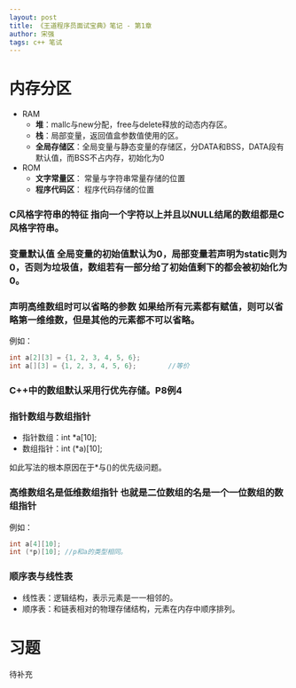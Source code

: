 ```yaml
---
layout: post
title: 《王道程序员面试宝典》笔记 - 第1章
author: 宋强
tags: c++ 笔试
---
```


# 内存分区

* RAM
  * **堆**：mallc与new分配，free与delete释放的动态内存区。
  * **栈**：局部变量，返回值盒参数值使用的区。
  * **全局存储区**：全局变量与静态变量的存储区，分DATA和BSS，DATA段有默认值，而BSS不占内存，初始化为0
* ROM
  * **文字常量区**： 常量与字符串常量存储的位置
  * **程序代码区**： 程序代码存储的位置

### C风格字符串的特征 <span>指向一个字符以上并且以NULL结尾的数组都是C风格字符串。</span>
### 变量默认值 <span>全局变量的初始值默认为0，局部变量若声明为static则为0，否则为垃圾值，数组若有一部分给了初始值剩下的都会被初始化为0。</span>
### 声明高维数组时可以省略的参数 <span>如果给所有元素都有赋值，则可以省略第一维维数，但是其他的元素都不可以省略。</span>
例如：
```c++
int a[2][3] = {1, 2, 3, 4, 5, 6};
int a[][3] = {1, 2, 3, 4, 5, 6};        //等价
```

### C++中的数组默认采用行优先存储。<span>P8例4</span>

### 指针数组与数组指针
* 指针数组：int *a[10];
* 数组指针：int (*a)[10];

如此写法的根本原因在于*与()的优先级问题。

### 高维数组名是低维数组指针 <span>也就是二位数组的名是一个一位数组的数组指针</span>
例如：
```c++
int a[4][10];
int (*p)[10]; //p和a的类型相同。
```

### 顺序表与线性表 <span></span>
* 线性表：逻辑结构，表示元素是一一相邻的。
* 顺序表：和链表相对的物理存储结构，元素在内存中顺序排列。

# 习题
待补充